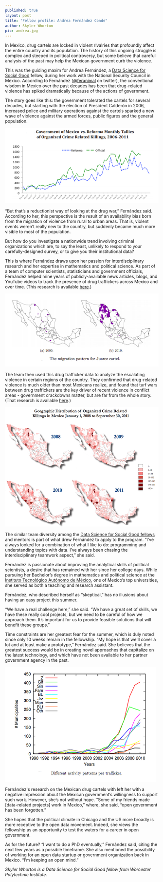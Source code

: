 ```yaml
---
published: true
layout: post
title: "Fellow profile: Andrea Fernández Conde"
author: Skyler Whorton
pic: andrea.jpg
---
```


In Mexico, drug cartels are locked in violent rivalries that profoundly affect the entire country and its population. The history of this ongoing struggle is complex and steeped in political controversy, but some believe that careful analysis of the past may help the Mexican government curb the violence.

This was the guiding maxim for Andrea Fernández, a [Data Science for Social Good](http://www.dssg.io) fellow, during her work with the National Security Council in Mexico. According to Fernández ([@feranimal](https://twitter.com/feranimal) on twitter), the conventional wisdom in Mexico over the past decades has been that drug-related violence has spiked dramatically because of the actions of government. 

The story goes like this: the government tolerated the cartels for several decades, but starting with the election of President Calderón in 2006, increased police and military operations against the cartels sparked a new wave of violence against the armed forces, public figures and the general population.

<a href="http://justiceinmexico.files.wordpress.com/2012/03/2012-tbi-drugviolence.pdf">
	<img src="/img/posts/mexico-killings.png">
</a>

“But that’s a reductionist way of looking at the drug war,” Fernández said. According to her, this perspective is the result of an availability bias born from the migration of violence from rural to urban areas. That is, violent events weren’t really new to the country, but suddenly became much more visible to most of the population.

But how do you investigate a nationwide trend involving criminal organizations which are, to say the least, unlikely to respond to your carefully-designed survey, or to give you their institutional data? 

This is where Fernández draws upon her passion for interdisciplinary research and her expertise in mathematics and political science. As part of a team of computer scientists, statisticians and government officials, Fernández helped mine years of publicly-available news articles, blogs, and YouTube videos to track the presence of drug traffickers across Mexico and over time. (This research is available [here](http://www.gov.harvard.edu/files/videos/CosciaRios_GoogleForCriminals.pdf).)

<a href="http://www.gov.harvard.edu/files/videos/CosciaRios_GoogleForCriminals.pdf">
	<img src="/img/posts/mexico-cartel-map.png">
</a>

The team then used this drug trafficker data to analyze the escalating violence in certain regions of the country. They confirmed that drug-related violence is much older than most Mexicans realize, and found that turf wars between drug traffickers are the key driver of recent violence in conflict areas - government crackdowns matter, but are far from the whole story. (That research is available [here](http://justiceinmexico.files.wordpress.com/2012/03/2012-tbi-drugviolence.pdf).)

<a href="http://justiceinmexico.files.wordpress.com/2012/03/2012-tbi-drugviolence.pdf">
	<img src="/img/posts/mexico-violence-map.png">
</a>

The similar team diversity among the [Data Science for Social Good fellows](http://www.dssg.io/people) and mentors is part of what drew Fernández to apply to the program. “I’ve always looked for a combination of what I like to do: programming and understanding topics with data. I’ve always been chasing the interdisciplinary teamwork aspect,” she said.

Fernández is passionate about improving the analytical skills of political scientists, a desire that has remained with her since her college days. While pursuing her Bachelor’s degree in mathematics and political science at the [Instituto Tecnológico Autónomo de México](http://www.itam.mx/en/), one of Mexico’s top universities, she served as both a teaching and research assistant.

Fernández, who described herself as “skeptical,” has no illusions about having an easy project this summer. 

“We have a real challenge here,” she said. “We have a great set of skills, we have these really cool projects, but we need to be careful of how we approach them. It’s important for us to provide feasible solutions that will benefit these groups.”

Time constraints are her greatest fear for the summer, which is duly noted since only 10 weeks remain in the fellowship. “My hope is that we'll cover a lot and at least make a prototype,” Fernández said. She believes that the greatest success would be in creating novel approaches that capitalize on the latest technology, and which have not been available to her partner government agency in the past.

<a href="http://www.gov.harvard.edu/files/videos/CosciaRios_GoogleForCriminals.pdf">
	<img src="/img/posts/mexico-cartels.png">
</a>

Fernández's research on the Mexican drug cartels with left her with a negative impression about the Mexican government’s willingness to support such work. However, she’s not without hope. “Some of my friends made [data-related projects] work in Mexico,” where, she said, “open government has been forgotten.” 

She hopes that the political climate in Chicago and the US more broadly is more receptive to the open data movement. Indeed, she views the fellowship as an opportunity to test the waters for a career in open government. 

As for the future? “I want to do a PhD eventually,” Fernández said, citing the next few years as a possible timeframe. She also mentioned the possibility of working for an open data startup or government organization back in Mexico. “I’m keeping an open mind.”

*Skyler Whorton is a Data Science for Social Good fellow from Worcester Polytechnic Institute.*
